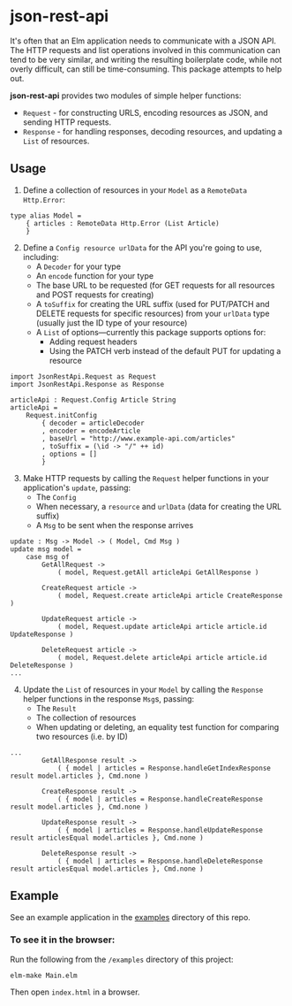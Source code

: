 # json-rest-api
It's often that an Elm application needs to communicate with a JSON API. The HTTP requests and list operations involved in this communication can tend to be very similar, and writing the resulting boilerplate code, while not overly difficult, can still be time-consuming. This package attempts to help out.

**json-rest-api** provides two modules of simple helper functions:

- `Request` - for constructing URLS, encoding resources as JSON, and sending HTTP requests.
- `Response` - for handling responses, decoding resources, and updating a `List` of resources. 

## Usage
1. Define a collection of resources in your `Model` as a `RemoteData Http.Error`:
```
type alias Model =
    { articles : RemoteData Http.Error (List Article)
    }
``` 
2. Define a `Config resource urlData` for the API you're going to use, including:
    - A `Decoder` for your type
    - An `encode` function for your type
    - The base URL to be requested (for GET requests for all resources and POST requests for creating)
    - A `toSuffix` for creating the URL suffix (used for PUT/PATCH and DELETE requests for specific resources) from your `urlData` type (usually just the ID type of your resource)
    - A `List` of options—currently this package supports options for:
      - Adding request headers 
      - Using the PATCH verb instead of the default PUT for updating a resource
```
import JsonRestApi.Request as Request
import JsonRestApi.Response as Response

articleApi : Request.Config Article String
articleApi =
    Request.initConfig
        { decoder = articleDecoder
        , encoder = encodeArticle
        , baseUrl = "http://www.example-api.com/articles"
        , toSuffix = (\id -> "/" ++ id)
        , options = []
        }
```
3. Make HTTP requests by calling the `Request` helper functions in your application's `update`, passing:
    - The `Config`
    - When necessary, a `resource` and `urlData` (data for creating the URL suffix)
    - A `Msg` to be sent when the response arrives
```
update : Msg -> Model -> ( Model, Cmd Msg )
update msg model =
    case msg of
        GetAllRequest ->
            ( model, Request.getAll articleApi GetAllResponse )

        CreateRequest article ->
            ( model, Request.create articleApi article CreateResponse )

        UpdateRequest article ->
            ( model, Request.update articleApi article article.id UpdateResponse )

        DeleteRequest article ->
            ( model, Request.delete articleApi article article.id DeleteResponse )
...
```
4. Update the `List` of resources in your `Model` by calling the `Response` helper functions in the response `Msg`s, passing:
    - The `Result`
    - The collection of resources
    - When updating or deleting, an equality test function for comparing two resources (i.e. by ID)
```
...
        GetAllResponse result ->
            ( { model | articles = Response.handleGetIndexResponse result model.articles }, Cmd.none )

        CreateResponse result ->
            ( { model | articles = Response.handleCreateResponse result model.articles }, Cmd.none )

        UpdateResponse result ->
            ( { model | articles = Response.handleUpdateResponse result articlesEqual model.articles }, Cmd.none )

        DeleteResponse result ->
            ( { model | articles = Response.handleDeleteResponse result articlesEqual model.articles }, Cmd.none )
```
## Example
See an example application in the [examples](https://github.com/duncanmalashock/json-rest-api/blob/master/examples/Main.elm) directory of this repo.

### To see it in the browser:
Run the following from the `/examples` directory of this project:
```
elm-make Main.elm
```
Then open `index.html` in a browser.
